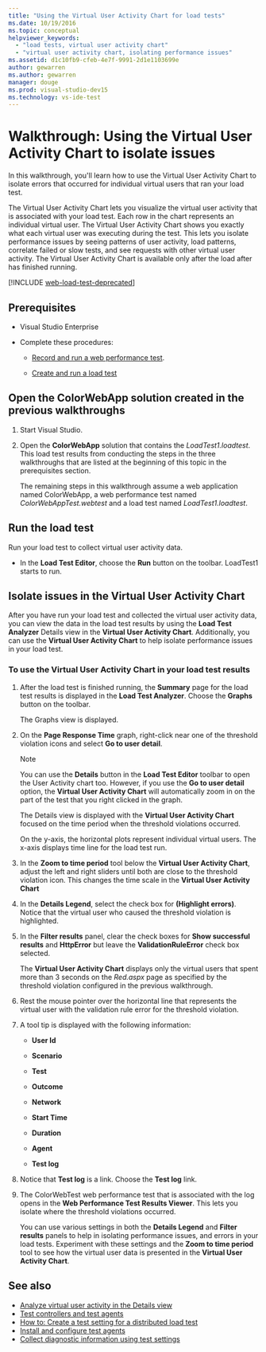 ```yaml
---
title: "Using the Virtual User Activity Chart for load tests"
ms.date: 10/19/2016
ms.topic: conceptual
helpviewer_keywords:
  - "load tests, virtual user activity chart"
  - "virtual user activity chart, isolating performance issues"
ms.assetid: d1c10fb9-cfeb-4e7f-9991-2d1e1103699e
author: gewarren
ms.author: gewarren
manager: douge
ms.prod: visual-studio-dev15
ms.technology: vs-ide-test
---
```

# Walkthrough: Using the Virtual User Activity Chart to isolate issues

In this walkthrough, you'll learn how to use the Virtual User Activity Chart to isolate errors that occurred for individual virtual users that ran your load test.

The Virtual User Activity Chart lets you visualize the virtual user activity that is associated with your load test. Each row in the chart represents an individual virtual user. The Virtual User Activity Chart shows you exactly what each virtual user was executing during the test. This lets you isolate performance issues by seeing patterns of user activity, load patterns, correlate failed or slow tests, and see requests with other virtual user activity. The Virtual User Activity Chart is available only after the load after has finished running.

[!INCLUDE [web-load-test-deprecated](includes/web-load-test-deprecated.md)]

## Prerequisites

-   Visual Studio Enterprise

-   Complete these procedures:

    -   [Record and run a web performance test](/azure/devops/test/load-test/run-performance-tests-app-before-release#recordtests).

    -   [Create and run a load test](/azure/devops/test/load-test/run-performance-tests-app-before-release#create-a-load-test)

## Open the ColorWebApp solution created in the previous walkthroughs

1.  Start Visual Studio.

2.  Open the **ColorWebApp** solution that contains the *LoadTest1.loadtest*. This load test results from conducting the steps in the three walkthroughs that are listed at the beginning of this topic in the prerequisites section.

     The remaining steps in this walkthrough assume a web application named ColorWebApp, a web performance test named *ColorWebAppTest.webtest* and a load test named *LoadTest1.loadtest*.

## Run the load test

Run your load test to collect virtual user activity data.

-   In the **Load Test Editor**, choose the **Run** button on the toolbar. LoadTest1 starts to run.

## Isolate issues in the Virtual User Activity Chart

After you have run your load test and collected the virtual user activity data, you can view the data in the load test results by using the **Load Test Analyzer** Details view in the **Virtual User Activity Chart**. Additionally, you can use the **Virtual User Activity Chart** to help isolate performance issues in your load test.

### To use the Virtual User Activity Chart in your load test results

1.  After the load test is finished running, the **Summary** page for the load test results is displayed in the **Load Test Analyzer**. Choose the **Graphs** button on the toolbar.

     The Graphs view is displayed.

2.  On the **Page Response Time** graph, right-click near one of the threshold violation icons and select **Go to user detail**.

    > [!NOTE]
    > You can use the **Details** button in the **Load Test Editor** toolbar to open the User Activity chart too. However, if you use the **Go to user detail** option, the **Virtual User Activity Chart** will automatically zoom in on the part of the test that you right clicked in the graph.

     The Details view is displayed with the **Virtual User Activity Chart** focused on the time period when the threshold violations occurred.

     On the y-axis, the horizontal plots represent individual virtual users. The x-axis displays time line for the load test run.

3.  In the **Zoom to time period** tool below the **Virtual User Activity Chart**, adjust the left and right sliders until both are close to the threshold violation icon. This changes the time scale in the **Virtual User Activity Chart**

4.  In the **Details Legend**, select the check box for **(Highlight errors)**. Notice that the virtual user who caused the threshold violation is highlighted.

5.  In the **Filter results** panel, clear the check boxes for **Show successful results** and **HttpError** but leave the **ValidationRuleError** check box selected.

     The **Virtual User Activity Chart** displays only the virtual users that spent more than 3 seconds on the *Red.aspx* page as specified by the threshold violation configured in the previous walkthrough.

6.  Rest the mouse pointer over the horizontal line that represents the virtual user with the validation rule error for the threshold violation.

7.  A tool tip is displayed with the following information:

    -   **User Id**

    -   **Scenario**

    -   **Test**

    -   **Outcome**

    -   **Network**

    -   **Start Time**

    -   **Duration**

    -   **Agent**

    -   **Test log**

8.  Notice that **Test log** is a link. Choose the **Test log** link.

9. The ColorWebTest web performance test that is associated with the log opens in the **Web Performance Test Results Viewer**. This lets you isolate where the threshold violations occurred.

     You can use various settings in both the **Details Legend** and **Filter results** panels to help in isolating performance issues, and errors in your load tests. Experiment with these settings and the **Zoom to time period** tool to see how the virtual user data is presented in the **Virtual User Activity Chart**.

## See also

- [Analyze virtual user activity in the Details view](../test/analyze-load-test-virtual-user-activity-in-the-details-view.md)
- [Test controllers and test agents](configure-test-agents-and-controllers-for-load-tests.md)
- [How to: Create a test setting for a distributed load test](../test/how-to-create-a-test-setting-for-a-distributed-load-test.md)
- [Install and configure test agents](../test/lab-management/install-configure-test-agents.md)
- [Collect diagnostic information using test settings](../test/collect-diagnostic-information-using-test-settings.md)
